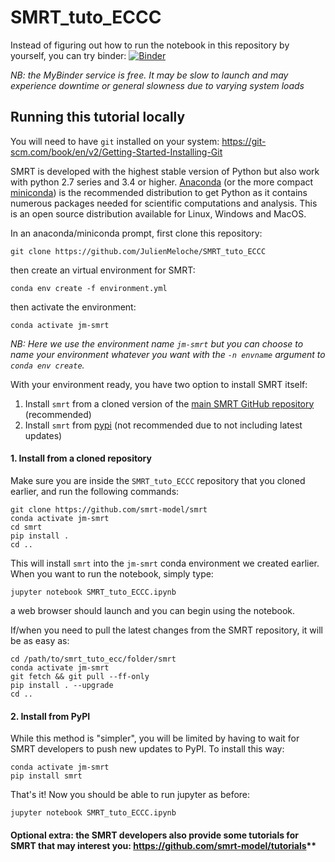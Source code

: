 # SMRT_tuto_ECCC

Instead of figuring out how to run the notebook in this repository by yourself, you can try binder: [![Binder](https://mybinder.org/badge_logo.svg)](https://mybinder.org/v2/gh/m9brady/SMRT_tuto_ECCC/binder?labpath=SMRT_tuto_ECCC.ipynb)

*NB: the MyBinder service is free. It may be slow to launch and may experience downtime or general slowness due to varying system loads*

## Running this tutorial locally

You will need to have `git` installed on your system:
https://git-scm.com/book/en/v2/Getting-Started-Installing-Git

SMRT is developed with the highest stable version of Python but also work with python 2.7 series and 3.4 or higher. [Anaconda](https://www.anaconda.com/download) (or the more compact [miniconda](https://docs.conda.io/projects/miniconda/en/latest/)) is the recommended distribution to get Python as it contains numerous packages needed for scientific computations and analysis. This is an open source distribution available for Linux, Windows and MacOS.

In an anaconda/miniconda prompt, first clone this repository:
```console
git clone https://github.com/JulienMeloche/SMRT_tuto_ECCC
```

then create an virtual environment for SMRT:

```console
conda env create -f environment.yml
```

then activate the environment:

```console
conda activate jm-smrt
```

*NB: Here we use the environment name `jm-smrt` but you can choose to name your environment whatever you want with the `-n envname` argument to `conda env create`.*

With your environment ready, you have two option to install SMRT itself:

1. Install `smrt` from a cloned version of the [main SMRT GitHub repository](https://github.com/smrt-model/smrt) (recommended)
2. Install `smrt` from [pypi](https://pypi.org/project/smrt/) (not recommended due to not including latest updates)

#### 1. Install from a cloned repository
Make sure you are inside the `SMRT_tuto_ECCC` repository that you cloned earlier, and run the following commands:

```console
git clone https://github.com/smrt-model/smrt
conda activate jm-smrt
cd smrt
pip install .
cd ..
```

This will install `smrt` into the `jm-smrt` conda environment we created earlier. When you want to run the notebook, simply type:

```console
jupyter notebook SMRT_tuto_ECCC.ipynb
```

a web browser should launch and you can begin using the notebook.

If/when you need to pull the latest changes from the SMRT repository, it will be as easy as:

```console
cd /path/to/smrt_tuto_ecc/folder/smrt
conda activate jm-smrt
git fetch && git pull --ff-only
pip install . --upgrade
cd ..
```

#### 2. Install from PyPI

While this method is "simpler", you will be limited by having to wait for SMRT developers to push new updates to PyPI. To install this way:

```console
conda activate jm-smrt
pip install smrt
```

That's it! Now you should be able to run jupyter as before:

```console
jupyter notebook SMRT_tuto_ECCC.ipynb
```

#### Optional extra: the SMRT developers also provide some tutorials for SMRT that may interest you: https://github.com/smrt-model/tutorials**